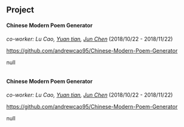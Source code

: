 ## Project

#### Chinese Modern Poem Generator
*co-worker: Lu Cao, [Yuan tian](http://tianyuan11111.com/about/), [Jun Chen](http://iir.ruc.edu.cn/~chenj/index.html)*  (2018/10/22 - 2018/11/22)  

<https://github.com/andrewcao95/Chinese-Modern-Poem-Generator>

null

<center><img  width="70%"></center>


#### Chinese Modern Poem Generator
*co-worker: Lu Cao, [Yuan tian](http://tianyuan11111.com/about/), [Jun Chen](http://iir.ruc.edu.cn/~chenj/index.html)*  (2018/10/22 - 2018/11/22)  

<https://github.com/andrewcao95/Chinese-Modern-Poem-Generator>

null

<center><img  width="70%"></center>







